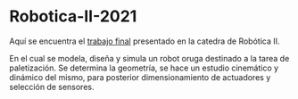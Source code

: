 # Robotica-II-2021

Aquí se encuentra el [trabajo final]( https://github.com/agusc4/Robotica-II-2021/blob/main/Proyecto%20Final.pdf) presentado en la catedra de Robótica II. 

En el cual se modela, diseña y simula un robot oruga destinado a la tarea de paletización. Se determina la geometría, se hace un estudio cinemático y dinámico del mismo, para posterior dimensionamiento de actuadores y selección de sensores.  
